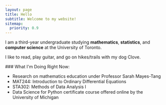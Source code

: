 ```yaml
---
layout: page
title: Hello
subtitle: Welcome to my website!
sitemap:
  priority: 0.9
---
```


<!-- <img src="{{ '/assets/img/pudhina.jpg' | prepend: site.baseurl }}" id="about-img"> -->

<div id="describe-text">
	<p>I am a third-year undergraduate studying <strong>mathematics</strong>, <strong>statistics</strong>, and <strong>computer science</strong> at the University of Toronto.</p>
	<p> I like to read, play guitar, and go on hikes/trails with my dog Clove. </p>
</div>

<div>
### What I'm Doing Right Now:  

- Research on mathematics education under Professor Sarah Mayes-Tang
- MAT244: Introduction to Ordinary Differential Equations
- STA302: Methods of Data Analysis I
- Data Science for Python certificate course offered online by the University of Michigan
</div>